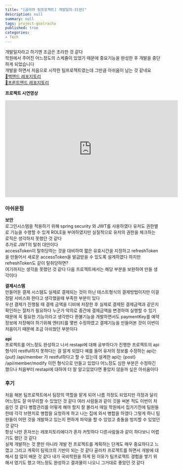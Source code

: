 ```yaml
---
title: "[골라차 팀프로젝트] 개발일지-3[완]"
description: null
summary: null
tags: project-goalracha
published: true
categories:
- Tech
---
```


개발일지라고 하기엔 조금은 초라한 것 같다  
학원에서 주어진 어느정도의 스케쥴이 있었기 때문에 중요기능을 완성한 후 개발을 중단하게 되었습니다  
개발을 하면서 처음으로 시작한 팀프로젝트였는데 그만큼 아쉬움이 남는 것 같네요  
[🔗백엔드 레포지토리](https://github.com/opjt/goalracha-backend)  
[🔗프론트엔드 레포지토리](https://github.com/opjt/goalracha-frontend)  

**프로젝트 시연영상**
<iframe width="560" height="315" src="https://www.youtube.com/embed/lLFXduWi-BQ?si=KxXStux2czJlwnFB" title="YouTube video player" frameborder="0" allow="accelerometer; autoplay; clipboard-write; encrypted-media; gyroscope; picture-in-picture; web-share" referrerpolicy="strict-origin-when-cross-origin" allowfullscreen></iframe>  

### 아쉬운점
**보안**  
로그인시스템을 적용하기 위해 spring security 와 JWT를 사용하였다 유저도 권한별로 기능을 수행할 수 있게 ROLE을 부여하였지만 실질적으로 유저의 권한을 체크하는 로직은 생각하지 못했던 것 같다  
추가로 JWT의 탈취 대안이다  
accessToken이 탈취당하는 것을 대비하여 짧은 유효시간을 지정하고 refreshToken을 만들어서 새로운 accessToken을 발급받을 수 있도록 설계하였다 하지만 refreshToken도 같이 탈취당하면?  
여기까지는 생각을 못했던 것 같다 다음 프로젝트에서는 해당 부분을 보완하여 만들 생각이다  
  
**결제시스템**  
만들어둔 결제 시스템도 실제로 결제되는 것이 아닌 테스트형식의 결제방법이지만 이걸 정말 서비스화 한다고 생각했을때 부족한 부분이 있다  
우선 결제가 진행될 때 결제 금액을 디비에 저장한 후 실제로 결제된 결제금액과 같은지 확인하는 절차가 필요하다 누군가 악의로 중간에 결제금액을 변경하여 실행할 수 있기 때문에 꼭 필요한 기능이라고 생각한다 
환불기능을 개발하면서도 paymentKey를 예약정보에 저장해야 하기위해 엔티티를 몇번 수정하였고 결제기능을 만들어본 것이 이번이 처음이기 때문에 조금 아쉬웠던 부분이다  
  
**api**  
프로젝트를 어느정도 완성하고 나서 restapi에 대해 공부하다가 진행한 프로젝트의 api형식이 restful하지 못하다는 걸 알게 되었다 예를 들어 유저의 정보를 수정하는 api는 {put} /api/member 가 restful하다고 할 수 있는데 설계한 api는 {post} /api/member/modify 이런 형식으로 만들고 있었다 어느정도 심한 부분은 수정하긴 했으나 처음부터 restapi에 대하여 더 잘 알고있었다면 좋았지 않을까 싶은 아쉬움이다  

### 후기  
처음 해본 팀프로젝트에서 팀장의 역할을 맡게 되어 나름 걱정도 되었지만 걱정과 달리 어느정도 잘 마무리할 수 있었던 것 같다 여러 사람들과 같이 깃을 써본 적도 이번이 처음인 것 같다 병합관리를 어떻게 해야 할지 잘 몰라서 매일 학원에서 집가기전에 팀원들한테 각각 브렌치로 병합을 요청하게 하고 나는 집에 와서 병합을 하였다 그렇게 하니 팀원들이 어떤 것을 개발하고 있는지 편하게 파악을 할 수 있었고 충돌을 방지할 수 있었던 것 같다   
항상 나만 혼자쓰는 레포지토리에다가 혼자 커밋하다 다른사람들과 같이 하다보니 어렵기도 했던 것 같다  
실제 개발하는 것 뿐만 아니라 개발 전 프로젝트를 계획하는 단계도 매우 중요하다고 느꼈고 그리고 계획이 팀워크의 기반이 되는 것 같다 골라차 프로젝트를 하면서 개발에 대해서 참 많이 배운 것 같다 내가 국비학원을 하게 된 이유가 팀프로젝트 경험을 쌓기 위해서 였기도 했고 어느정도 완성하고 결과물이 나오니 그거대로 좋았던 것 같다  




<br><br><br><br>
 
